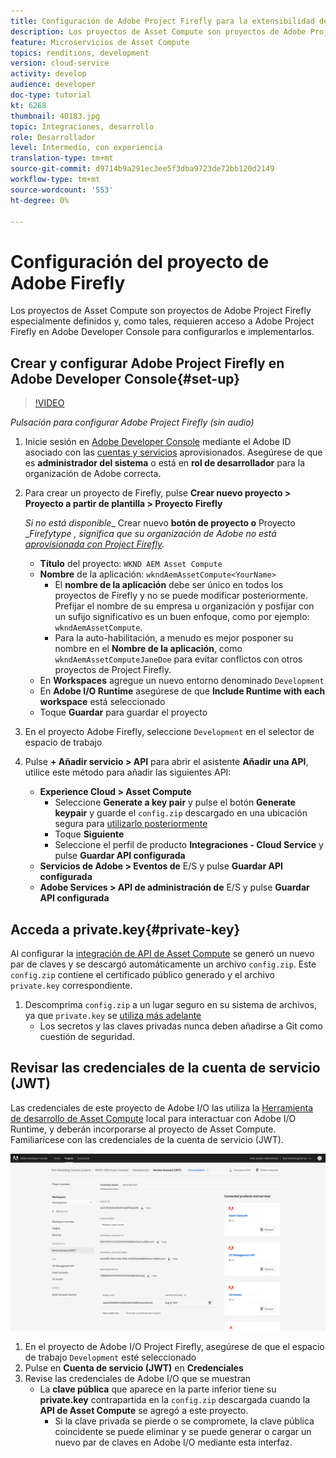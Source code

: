 ```yaml
---
title: Configuración de Adobe Project Firefly para la extensibilidad de Asset Compute
description: Los proyectos de Asset Compute son proyectos de Adobe Project Firefly especialmente definidos y, como tales, requieren acceso a Adobe Project Firefly en Adobe Developer Console para configurarlos e implementarlos.
feature: Microservicios de Asset Compute
topics: renditions, development
version: cloud-service
activity: develop
audience: developer
doc-type: tutorial
kt: 6268
thumbnail: 40183.jpg
topic: Integraciones, desarrollo
role: Desarrollador
level: Intermedio, con experiencia
translation-type: tm+mt
source-git-commit: d9714b9a291ec3ee5f3dba9723de72bb120d2149
workflow-type: tm+mt
source-wordcount: '553'
ht-degree: 0%

---
```



# Configuración del proyecto de Adobe Firefly

Los proyectos de Asset Compute son proyectos de Adobe Project Firefly especialmente definidos y, como tales, requieren acceso a Adobe Project Firefly en Adobe Developer Console para configurarlos e implementarlos.

## Crear y configurar Adobe Project Firefly en Adobe Developer Console{#set-up}

>[!VIDEO](https://video.tv.adobe.com/v/40183/?quality=12&learn=on)

_Pulsación para configurar Adobe Project Firefly (sin audio)_

1. Inicie sesión en [Adobe Developer Console](https://console.adobe.io) mediante el Adobe ID asociado con las [cuentas y servicios](./accounts-and-services.md) aprovisionados. Asegúrese de que es __administrador del sistema__ o está en __rol de desarrollador__ para la organización de Adobe correcta.
1. Para crear un proyecto de Firefly, pulse __Crear nuevo proyecto > Proyecto a partir de plantilla > Proyecto Firefly__

   _Si no está disponible__ Crear nuevo __botón de proyecto o__ Proyecto __Firefytype , significa que su organización de Adobe no está  [aprovisionada con Project Firefly](#request-adobe-project-firefly)._

   + __Título__ del proyecto:  `WKND AEM Asset Compute`
   + __Nombre__ de la aplicación:  `wkndAemAssetCompute<YourName>`
      + El __nombre de la aplicación__ debe ser único en todos los proyectos de Firefly y no se puede modificar posteriormente. Prefijar el nombre de su empresa u organización y posfijar con un sufijo significativo es un buen enfoque, como por ejemplo: `wkndAemAssetCompute`.
      + Para la auto-habilitación, a menudo es mejor posponer su nombre en el __Nombre de la aplicación__, como `wkndAemAssetComputeJaneDoe` para evitar conflictos con otros proyectos de Project Firefly.
   + En __Workspaces__ agregue un nuevo entorno denominado `Development`
   + En __Adobe I/O Runtime__ asegúrese de que __Include Runtime with each workspace__ está seleccionado
   + Toque __Guardar__ para guardar el proyecto
1. En el proyecto Adobe Firefly, seleccione `Development` en el selector de espacio de trabajo
1. Pulse __+ Añadir servicio > API__ para abrir el asistente __Añadir una API__, utilice este método para añadir las siguientes API:

   + __Experience Cloud > Asset Compute__
      + Seleccione __Generate a key pair__ y pulse el botón __Generate keypair__ y guarde el `config.zip` descargado en una ubicación segura para [utilizarlo posteriormente](#private-key)
      + Toque __Siguiente__
      + Seleccione el perfil de producto __Integraciones - Cloud Service__ y pulse __Guardar API configurada__
   + __Servicios de Adobe > Eventos de__ E/S y pulse  __Guardar API configurada__
   + __Adobe Services > API de administración de__ E/S y pulse  __Guardar API configurada__

## Acceda a private.key{#private-key}

Al configurar la [integración de API de Asset Compute](#set-up) se generó un nuevo par de claves y se descargó automáticamente un archivo `config.zip`. Este `config.zip` contiene el certificado público generado y el archivo `private.key` correspondiente.

1. Descomprima `config.zip` a un lugar seguro en su sistema de archivos, ya que `private.key` se [utiliza más adelante](../develop/environment-variables.md)
   + Los secretos y las claves privadas nunca deben añadirse a Git como cuestión de seguridad.

## Revisar las credenciales de la cuenta de servicio (JWT)

Las credenciales de este proyecto de Adobe I/O las utiliza la [Herramienta de desarrollo de Asset Compute](../develop/development-tool.md) local para interactuar con Adobe I/O Runtime, y deberán incorporarse al proyecto de Asset Compute. Familiarícese con las credenciales de la cuenta de servicio (JWT).

![Credenciales de cuenta de Adobe Developer Service](./assets/firefly/service-account.png)

1. En el proyecto de Adobe I/O Project Firefly, asegúrese de que el espacio de trabajo `Development` esté seleccionado
1. Pulse en __Cuenta de servicio (JWT)__ en __Credenciales__
1. Revise las credenciales de Adobe I/O que se muestran
   + La __clave pública__ que aparece en la parte inferior tiene su __private.key__ contrapartida en la `config.zip` descargada cuando la __API de Asset Compute__ se agregó a este proyecto.
      + Si la clave privada se pierde o se compromete, la clave pública coincidente se puede eliminar y se puede generar o cargar un nuevo par de claves en Adobe I/O mediante esta interfaz.
